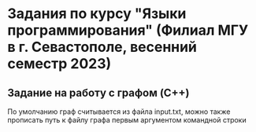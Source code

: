 # Задания по курсу "Языки программирования" (Филиал МГУ в г. Севастополе, весенний семестр 2023)

## Задание на работу с графом (C++)

По умолчанию граф считывается из файла input.txt, можно также прописать путь к файлу графа первым аргументом командной строки